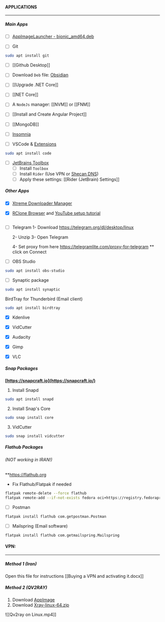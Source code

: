 #### APPLICATIONS
----------------
##### Main Apps
- [ ] [AppImageLauncher - bionic_amd64.deb](https://github.com/TheAssassin/AppImageLauncher/releases)

- [ ] Git
```bash
sudo apt install git
```
- [ ] [[Github Desktop]]

- [ ] Download `Deb` file: [Obsidian](https://obsidian.md/download)

- [ ] [[Upgrade .NET Core]]

- [ ]  [[NET Core]]

- [ ] A `NodeJs` manager:  [[NVM]] or [[FNM]] 

- [ ] [[Install and Create Angular Project]]

- [ ] [[MongoDB]]

- [ ] [Insomnia](https://insomnia.rest/download)

- [ ] VSCode & [Extensions](https://docs.google.com/document/d/1sFEyufsm_JEGFfIeO0ezqVFUIw7tEc6Hgy3vS3PUFRA/edit?usp=sharing)
```bash
sudo apt install code
```

- [ ] [JetBrains Toolbox](https://www.jetbrains.com/toolbox-app/)
	- [ ] Install `Toolbox`
	- [ ] Install `Rider` (Use VPN or [Shecan DNS](https://shecan.ir/))
	- [ ] Apply these settings: [[Rider (JetBrain) Settings]]

##### Other Apps
- [x] [Xtreme Downloader Manager](https://github.com/subhra74/xdm/releases)

- [x] [RClone Browser](https://rclone.org/downloads/) and [YouTube setup tutorial](https://youtu.be/ff8Ogk8NIPU)

	```
- [ ] Telegram
	1- Download 
	https://telegram.org/dl/desktop/linux
	
	2- Unzip
	3- Open Telegram
	
	4- Set proxy from here
	https://telegramlite.com/proxy-for-telegram
	** click on Connect

- [ ] OBS Studio
```bash
sudo apt install obs-studio
```
- [ ] Synaptic package
```bash
sudo apt install synaptic
```

BirdTray for Thunderbird (Email client)
```bash
sudo apt install birdtray
```

- [x] Kdenlive

- [x] VidCutter

- [x] Audacity

- [x] Gimp

- [x] VLC

##### Snap Packages
**[https://snapcraft.io](https://snapcraft.io/)**

1. Install Snapd
```bash
sudo apt install snapd
```
2. Install Snap's Core
```bash
sudo snap install core
```
3. VidCutter
```bash
sudo snap install vidcutter
```

##### Flathub Packages 
###### (NOT working in IRAN!)
**https://flathub.org

* Fix Flathub/Flatpak if needed
```bash
flatpak remote-delete --force flathub
flatpak remote-add --if-not-exists fedora oci+https://registry.fedoraproject.org
```

- [ ] Postman
```bash
flatpak install flathub com.getpostman.Postman
```
- [ ]  Mailspring (Email software)
```bash
flatpak install flathub com.getmailspring.Mailspring
```

#### VPN:
--------------

##### Method 1 (Iran)
Open this file for instructions [[Buying a VPN and activating it.docx]]

##### Method 2 (QV2RAY)
1. Download [AppImage](https://github.com/Qv2ray/Qv2ray/releases/)
2. Download [Xray-linux-64.zip](https://github.com/XTLS/Xray-core/releases)

![[Qv2ray on Linux.mp4]]
